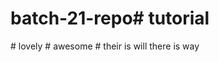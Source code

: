 # batch-21-repo#   t u t o r i a l  
 #   l o v e l y  
 #   a w e s o m e  
 #   t h e i r   i s   w i l l   t h e r e   i s   w a y  
 